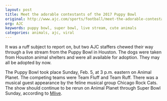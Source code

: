 ```yaml
---
layout: post
title: Meet the adorable contestants of the 2017 Puppy Bowl
original: http://www.ajc.com/sports/football/meet-the-adorable-contestants-the-2017-puppy-bowl/ZzOZ3aj31wPhZtIb7Tj1FN/
org: AJC
keywords: puppy bowl, super bowl, live stream, cute animals
categories: animals, ajc, viral
---
```


It was a ruff subject to report on, but two AJC staffers chewed their way through a live stream from the Puppy Bowl in Houston. The dogs were taken from Houston animal shelters and were all available for adoption. They may all be adopted by now. 

<!--break-->

The Puppy Bowl took place Sunday, Feb. 5, at 3 p.m. eastern on Animal Planet. The competing teams were Team Fluff and Team Ruff. There was a musical guest appearance by the feline musical group Chicago Rock Cats. The show should continue to be rerun on Animal Planet through Super Bowl Sunday, according to [Mlive](http://www.mlive.com/entertainment/index.ssf/2017/02/heres_where_you_can_watch_the.html).